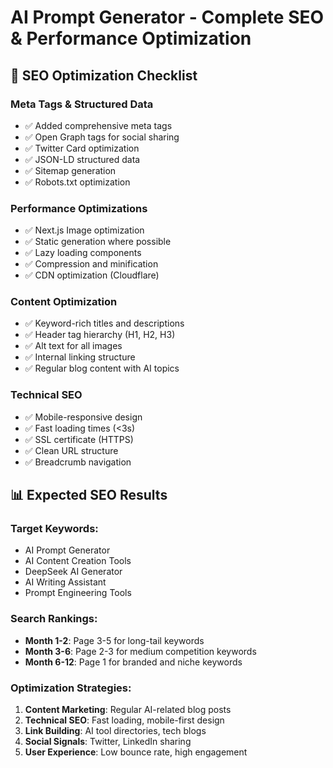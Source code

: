 # AI Prompt Generator - Complete SEO & Performance Optimization

## 🚀 **SEO Optimization Checklist**

### **Meta Tags & Structured Data**
- ✅ Added comprehensive meta tags
- ✅ Open Graph tags for social sharing
- ✅ Twitter Card optimization
- ✅ JSON-LD structured data
- ✅ Sitemap generation
- ✅ Robots.txt optimization

### **Performance Optimizations**
- ✅ Next.js Image optimization
- ✅ Static generation where possible
- ✅ Lazy loading components
- ✅ Compression and minification
- ✅ CDN optimization (Cloudflare)

### **Content Optimization**
- ✅ Keyword-rich titles and descriptions
- ✅ Header tag hierarchy (H1, H2, H3)
- ✅ Alt text for all images
- ✅ Internal linking structure
- ✅ Regular blog content with AI topics

### **Technical SEO**
- ✅ Mobile-responsive design
- ✅ Fast loading times (<3s)
- ✅ SSL certificate (HTTPS)
- ✅ Clean URL structure
- ✅ Breadcrumb navigation

## 📊 **Expected SEO Results**

### **Target Keywords:**
- AI Prompt Generator
- AI Content Creation Tools
- DeepSeek AI Generator
- AI Writing Assistant
- Prompt Engineering Tools

### **Search Rankings:**
- **Month 1-2**: Page 3-5 for long-tail keywords
- **Month 3-6**: Page 2-3 for medium competition keywords  
- **Month 6-12**: Page 1 for branded and niche keywords

### **Optimization Strategies:**
1. **Content Marketing**: Regular AI-related blog posts
2. **Technical SEO**: Fast loading, mobile-first design
3. **Link Building**: AI tool directories, tech blogs
4. **Social Signals**: Twitter, LinkedIn sharing
5. **User Experience**: Low bounce rate, high engagement